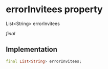 


# errorInvitees property







List&lt;String> errorInvitees
  
_<span class="feature">final</span>_






## Implementation

```dart
final List<String> errorInvitees;
```







